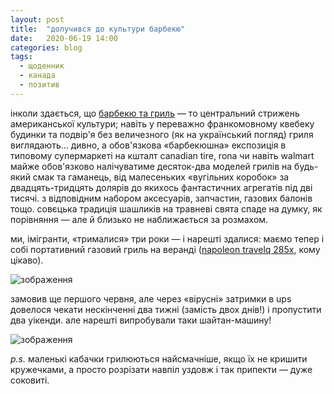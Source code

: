 ```yaml
---
layout: post
title:  "долучився до культури барбекю"
date:   2020-06-19 14:00
categories: blog
tags: 
  - щоденник
  - канада
  - позитив
---
```


інколи здається, що [барбекю та гриль](https://en.wikipedia.org/wiki/Barbecue) — то центральний стрижень американської культури; навіть у переважно франкомовному квебеку будинки та подвір'я без величезного (як на український погляд) гриля виглядають… дивно, а обов'язкова «барбекюшна» експозиція в типовому супермаркеті на кшталт canadian tire, rona чи навіть walmart майже обов'язково налічуватиме десяток-два моделей грилів на будь-який смак та гаманець, від малесеньких «вугільних коробок» за двадцять-тридцять долярів до якихось фантастичних агрегатів під дві тисячі. з відповідним набором аксесуарів, запчастин, газових балонів тощо. совєцька традиція шашликів на травневі свята спаде на думку, як порівняння — але й близько не наближається за розмахом.

ми, імігранти, «трималися» три роки — і нарешті здалися: маємо тепер і собі портативний газовий гриль на веранді ([napoleon travelq 285x](https://www.napoleon.com/en/us/grills/products/portable-grills/travelq-series/travelq-285x-tq285x-rd-1), кому цікаво).

![зображення](/assets/images/2020/2020-06-19-barbecue_01.jpg)

замовив ще першого червня, але через «вірусні» затримки в ups довелося чекати нескінченні два тижні (замість двох днів!) і пропустити два уікенди. але нарешті випробували таки шайтан-машину! 

![зображення](/assets/images/2020/2020-06-19-barbecue_02.jpg)

*p.s.* маленькі кабачки грилюються найсмачніше, якщо їх не кришити кружечками, а просто розрізати навпіл уздовж і так припекти — дуже соковиті.
